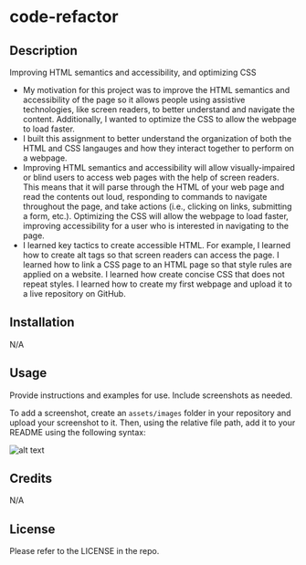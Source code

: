 # code-refactor

## Description

Improving HTML semantics and accessibility, and optimizing CSS

- My motivation for this project was to improve the HTML semantics and accessibility of the page so it allows people using assistive technologies, like screen readers, to better understand and navigate the content. Additionally, I wanted to optimize the CSS to allow the webpage to load faster.
- I built this assignment to better understand the organization of both the HTML and CSS langauges and how they interact together to perform on a webpage. 
- Improving HTML semantics and accessibility will allow visually-impaired or blind users to access web pages with the help of screen readers. This means that it will parse through the HTML of your web page and read the contents out loud, responding to commands to navigate throughout the page, and take actions (i.e., clicking on links, submitting a form, etc.). Optimizing the CSS will allow the webpage to load faster, improving accessibility for a user who is interested in navigating to the page. 
- I learned key tactics to create accessible HTML. For example, I learned how to create alt tags so that screen readers can access the page. I learned how to link a CSS page to an HTML page so that style rules are applied on a website. I learned how create concise CSS that does not repeat styles. I learned how to create my first webpage and upload it to a live repository on GitHub.

## Installation

N/A

## Usage

Provide instructions and examples for use. Include screenshots as needed.

To add a screenshot, create an `assets/images` folder in your repository and upload your screenshot to it. Then, using the relative file path, add it to your README using the following syntax:

![alt text](assets/images/screenshot.png)

## Credits

N/A

## License

Please refer to the LICENSE in the repo.
